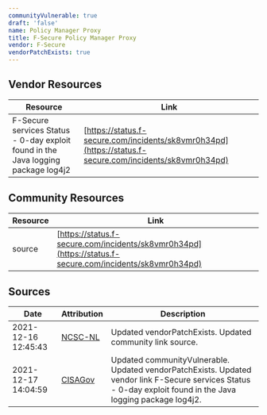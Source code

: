 ```yaml
---
communityVulnerable: true
draft: 'false'
name: Policy Manager Proxy
title: F-Secure Policy Manager Proxy
vendor: F-Secure
vendorPatchExists: true
---
```


## Vendor Resources
| Resource | Link |
| --- | --- |
| F-Secure services Status - 0-day exploit found in the Java logging package log4j2 | [https://status.f-secure.com/incidents/sk8vmr0h34pd](https://status.f-secure.com/incidents/sk8vmr0h34pd) |

## Community Resources
| Resource | Link |
| --- | --- |
| source | [https://status.f-secure.com/incidents/sk8vmr0h34pd](https://status.f-secure.com/incidents/sk8vmr0h34pd) |


## Sources
| Date | Attribution | Description |
| --- | --- | --- |
| 2021-12-16 12:45:43 | [NCSC-NL](https://github.com/NCSC-NL/log4shell/blob/main/software/README.md) | Updated vendorPatchExists. Updated community link source.  |
| 2021-12-17 14:04:59 | [CISAGov](https://raw.githubusercontent.com/cisagov/log4j-affected-db/develop/README.md) | Updated communityVulnerable. Updated vendorPatchExists. Updated vendor link F-Secure services Status - 0-day exploit found in the Java logging package log4j2.  |
